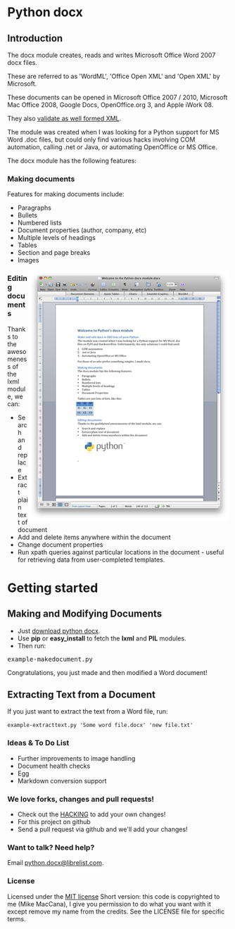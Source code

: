 Python docx
===========

## Introduction

The docx module creates, reads and writes Microsoft Office Word 2007 docx files.

These are referred to as 'WordML', 'Office Open XML' and 'Open XML' by Microsoft.

These documents can be opened in Microsoft Office 2007 / 2010, Microsoft Mac Office 2008, Google Docs, OpenOffice.org 3, and Apple iWork 08.

They also [validate as well formed XML](http://validator.w3.org/check).

The module was created when I was looking for a Python support for MS Word .doc files, but could only find various hacks involving COM automation, calling .net or Java, or automating OpenOffice or MS Office.

The docx module has the following features:

### Making documents

Features for making documents include:

- Paragraphs
- Bullets
- Numbered lists
- Document properties (author, company, etc)
- Multiple levels of headings
- Tables
- Section and page breaks
- Images

<div style="float: right"><img src="screenshot.png"></div>

### Editing documents

Thanks to the awesomeness of the lxml module, we can:

- Search and replace
- Extract plain text of document
- Add and delete items anywhere within the document
- Change document properties
- Run xpath queries against particular locations in the document - useful for retrieving data from user-completed templates.

# Getting started

## Making and Modifying Documents

- Just [download python docx](http://github.com/mikemaccana/python-docx/tarball/master).
- Use **pip** or **easy_install** to fetch the **lxml** and **PIL** modules. 
- Then run: 

<pre>example-makedocument.py</pre>

Congratulations, you just made and then modified a Word document!

## Extracting Text from a Document

If you just want to extract the text from a Word file, run: 

    example-extracttext.py 'Some word file.docx' 'new file.txt' 

### Ideas & To Do List

- Further improvements to image handling
- Document health checks
- Egg
- Markdown conversion support

### We love forks, changes and pull requests!

- Check out the [HACKING](HACKING.markdown) to add your own changes!
- For this project on github
- Send a pull request via github and we'll add your changes!

### Want to talk? Need help?

Email <python.docx@librelist.com>.

### License

Licensed under the [MIT license](http://www.opensource.org/licenses/mit-license.php)
Short version: this code is copyrighted to me (Mike MacCana), I give you permission to do what you want with it except remove my name from the credits. See the LICENSE file for specific terms.
